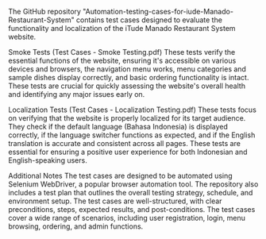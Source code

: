 The GitHub repository "Automation-testing-cases-for-iude-Manado-Restaurant-System" contains test cases designed to evaluate the functionality and localization of the iTude Manado Restaurant System website.

Smoke Tests (Test Cases - Smoke Testing.pdf)
These tests verify the essential functions of the website, ensuring it's accessible on various devices and browsers, the navigation menu works, menu categories and sample dishes display correctly, and basic ordering functionality is intact. These tests are crucial for quickly assessing the website's overall health and identifying any major issues early on.

Localization Tests (Test Cases - Localization Testing.pdf)
These tests focus on verifying that the website is properly localized for its target audience. They check if the default language (Bahasa Indonesia) is displayed correctly, if the language switcher functions as expected, and if the English translation is accurate and consistent across all pages. These tests are essential for ensuring a positive user experience for both Indonesian and English-speaking users.

Additional Notes
The test cases are designed to be automated using Selenium WebDriver, a popular browser automation tool.
The repository also includes a test plan that outlines the overall testing strategy, schedule, and environment setup.
The test cases are well-structured, with clear preconditions, steps, expected results, and post-conditions.
The test cases cover a wide range of scenarios, including user registration, login, menu browsing, ordering, and admin functions.
